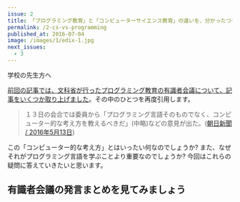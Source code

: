 ```yaml
---
issue: 2
title: 「プログラミング教育」と「コンピューターサイエンス教育」の違いを、分かったつもりになれるヒント
permalink: /2-cs-vs-programming
published_at: 2016-07-04
image: /images/1/edix-1.jpg
next_issues:
  - 3
---
```


学校の先生方へ

[前回の記事では、文科省が行ったプログラミング教育の有識者会議について、記事をいくつか取り上げました](/1-introduction)。その中のひとつを再度引用します。

> １３日の会合では委員から「プログラミング言語そのものでなく、コンピューター的な考え方を教えるべきだ」(中略)などの意見が出た。([朝日新聞 / 2016年5月13日](http://www.asahi.com/articles/ASJ5F3JP4J5FUTIL00L.html))

この「コンピューター的な考え方」とはいったい何なのでしょうか? また、なぜそれがプログラミング言語を学ぶことより重要なのでしょうか? 今回はこれらの疑問に答えていきたいと思います。

## 有識者会議の発言まとめを見てみましょう
